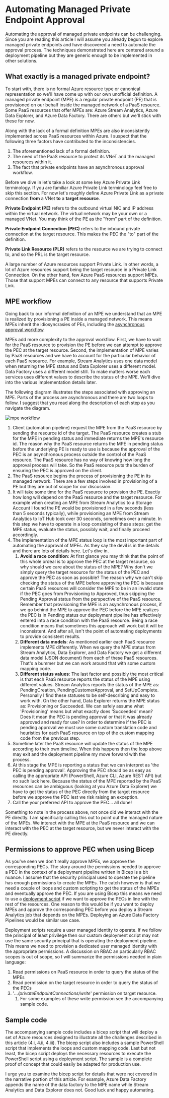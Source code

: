 # Automating Managed Private Endpoint Approval
Automating the approval of managed private endpoints can be challenging. Since you are reading this article I will assume you already begun to explore managed private endpoints and have discovered a need to automate the approval process. The techniques demonstrated here are centered around a deployment pipeline but they are generic enough to be implemented in other solutions.

## What exactly is a managed private endpoint?

To start with, there is no formal Azure resource type or canonical representation so we'll have come up with our own unofficial definition. A managed private endpoint (MPE) is a regular private endpoint (PE) that is provisioned on our behalf inside the managed network of a PaaS resource. Some PaaS resources that offer MPEs are: Azure Stream Analytics, Azure Data Explorer, and Azure Data Factory. There are others but we'll stick with these for now.

Along with the lack of a formal definition MPEs are also inconsistently implemented across PaaS resources within Azure. I suspect that the following three factors have contributed to the inconsistencies.
1. The aforementioned lack of a formal definition.
2. The need of the PaaS resource to protect its VNeT and the managed resources within it.
3. The fact that private endpoints have an asynchronous approval workflow.

Before we dive in let's take a look at some key Azure Private Link terminology. If you are familiar Azure Private Link terminology feel free to skip this section.
For now let's roughly define Azure Private Link as a private connection **from** a VNet **to** a **target resource**.

**Private Endpoint (PE)** refers to the outbound virtual NIC and IP address within the virtual network. The virtual network may be your own or a managed VNet. You may think of the PE as the "from" part of the definition.
    
**Private Endpoint Connection (PEC)** refers to the inbound private connection at the target resource. This makes the PEC the "to" part of the definition.
    
**Private Link Resource (PLR)** refers to the resource we are trying to connect to, and so the PRL is the target resource.

A large number of Azure resources support Private Link. In other words, a lot of Azure resources support being the target resource in a Private Link Connection. On the other hand, few Azure PaaS resources support MPEs. Those that support MPEs can connect to any resource that supports Private Link. 

## MPE workflow

Going back to our informal definition of an MPE we understand that an MPE is realized by provisioning a PE inside a managed network. This means MPEs inherit the idiosyncrasies of PEs, including the [asynchronous approval workflow](https://learn.microsoft.com/en-us/azure/private-link/private-endpoint-overview#access-to-a-private-link-resource-using-approval-workflow). 

MPEs add more complexity to the approval workflow. First, we have to wait for the PaaS resource to provision the PE before we can attempt to approve the PEC at the target resource. Second, the implementation of MPE varies by PaaS resources and we have to account for the particular behavior of each PaaS resource. For example, Stream Analytics uses one data model when returning the MPE status and Data Explorer uses a different model. Data Factory uses a different model still. To make matters worse each services uses different values to describe the status of the MPE. We'll dive into the various implementation details later.

The following diagram illustrates the steps associated with approving an MPE. Parts of the process are asynchronous and there are two loops to follow. I suggest that you read along the description of each step as you navigate the diagram.

![mpe workflow](/media/mpe-workflow.svg)

1. Client (automation pipeline) request the MPE from the PaaS resource by sending the resource id of the target. The PaaS resource creates a stub for the MPE in pending status and immediate returns the MPE's resource id. The reason why the PaaS resource returns the MPE in pending status before the underlying PE is ready to use is because the approval of the PEC is an asynchronous process outside the control of the PaaS resource. The PaaS resource has no way of knowing how long the approval process will take. So the PaaS resource puts the burden of ensuring the PEC is approved on the client.
2. The PaaS resource begins the process of provisioning the PE in its managed network. There are a few steps involved in provisioning of a PE but they are out of scope for our discussion.
3. It will take some time for the PaaS resource to provision the PE. Exactly how long will depend on the PaaS resource and the target resource. For example when creating an MPE from Stream Analytics to a Storage Account I found the PE would be provisioned in a few seconds (less than 5 seconds typically), while provisioning an MPE from Stream Analytics to IoT Hub took over 30 seconds, sometimes over a minute. In this step we have to operate in a loop consisting of these steps: get the MPE status, evaluate the status, possibly wait, and finally proceed accordingly.
4. The implementation of the MPE status loop is the most important part of automating the approval of MPEs. As they say the devil is in the details and there are lots of details here. Let's dive in.
    1. **Avoid a race condition**: At first glance you may think that the point of this whole ordeal is to approve the PEC at the target resource, so why should we care about the status of the MPE? Why don't we simply query the target resource for the status of the PEC and approve the PEC as soon as possible? The reason why we can't skip checking the status of the MPE before approving the PEC is because certain PaaS resources will consider the MPE to be in an invalid state if the PEC goes from Provisioning to Approved, thus skipping the Pending Approval status from the perspective of the PaaS resource. Remember that provisioning the MPE is an asynchronous process, if we go behind the MPE to approve the PEC before the MPE realizes the PEC is in Pending status our deployment pipeline has effectively entered into a race condition with the PaaS resource. Being a race condition means that sometimes this approach will work but it will be inconsistent. And after all, isn't the point of automating deployments to provide consistent results.
   2. **Different data models**: As mentioned earlier each PaaS resource implements MPE differently. When we query the MPE status from Stream Analytics, Data Explorer, and Data Factory we get a different data model (JSON document) from each of these PaaS resources. That's a bummer but we can work around that with some custom mapping code.
   1. **Different status values**: The last factor and possibly the most critical is that each PaaS resource reports the status of the MPE using different values. Stream Analytics reports the status of the MPE as: PendingCreation, PendingCustomerApproval, and SetUpComplete. Personally I find these statuses to be self-describing and easy to work with. On the other hand, Data Explorer returns the MPE status as: Provisioning or Succeeded. We can safely assume what 'Provisioning' means but what exactly does 'Succeeded' mean? Does it mean the PEC is pending approval or that it was already approved and ready for use? In order to determine if the PEC is pending approval we must use some custom translation code and heuristics for each PaaS resource on top of the custom mapping code from the previous step.
5. Sometime later the PaaS resource will update the status of the MPE according to their own timeline. When this happens then the loop above may exit and the deployment pipeline my move forward with the process.
6. At this stage the MPE is reporting a status that we can interpret as 'the PEC is pending approval'. Approving the PEC should be as easy as calling the appropriate API (PowerShell, Azure CLI, Azure REST API) but no such luck here. Because the status of the MPE reported by the PaaS resources can be ambiguous (looking at you Azure Data Explorer) we have to get the status of the PEC directly from the target resource before we approve the PEC lest we risk raising an exception.
7. Call the your preferred API to approve the PEC… all done!

Something to note in the process above, not once did we interact with the PE directly. I am specifically calling this out to point out the managed nature of the MPEs. We interact with the MPE at the PaaS resource and we can interact with the PEC at the target resource, but we never interact with the PE directly.

## Permissions to approve PEC when using Bicep

As you've seen we don't really approve MPEs, we approve the corresponding PECs. The story around the permissions needed to approve a PEC in the context of a deployment pipeline written in Bicep is a bit nuance. I assume that the security principal used to operate the pipeline has enough permissions to create the MPEs. The catch however is that we need a couple of loops and custom scripting to get the status of the MPEs and eventually approve the PEC. If you are using Bicep this means we need to use a [deployment script](https://learn.microsoft.com/en-us/azure/azure-resource-manager/templates/deployment-script-template) if we want to approve the PECs in line with the rest of the resources. One reason to this would be if you want to deploy MPEs and approve the corresponding PEC before you deploy a Stream Analytics job that depends on the MPEs. Deploying an Azure Data Factory Pipelines would be similar use case.

Deployment scripts require a user managed identity to operate. If we follow the principal of least privilege then our custom deployment script may not use the same security principal that is operating the deployment pipeline. This means we need to provision a dedicated user managed identity with the appropriate permissions. A discussion on RBAC an particularly RBAC scopes is out of scope, so I will summarize the permissions needed in plain language:
1. Read permissions on PaaS resource in order to query the status of the MPEs
2. Read permission on the target resource in order to query the status of the PECs
3. '*…/privateEndpointConnections/write*' permission on target resource.
    1. For some examples of these write permission see the accompanying sample code.

## Sample code

The accompanying sample code includes a bicep script that will deploy a set of Azure resources designed to illustrate all the challenges described in this article (4.i, 4.ii, 4.iii). The bicep script also includes a sample PowerShell script that implements the loops and custom mapping code. Last but not least, the bicep script deploys the necessary resources to execute the PowerShell script using a deployment script. The sample is a complete proof of concept that could easily be adapted for production use.

I urge you to examine the bicep script for details that were not covered in the narrative portion of this article. For example, Azure Data Factory appends the name of the data factory to the MPE name while Stream Analytics and Data Explorer does not. Good luck and happy automating.
